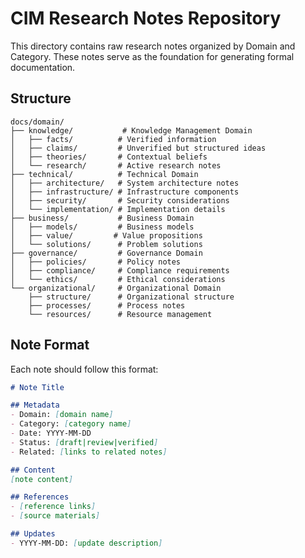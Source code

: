 # CIM Research Notes Repository

This directory contains raw research notes organized by Domain and Category. These notes serve as the foundation for generating formal documentation.

## Structure

```
docs/domain/
├── knowledge/           # Knowledge Management Domain
│   ├── facts/          # Verified information
│   ├── claims/         # Unverified but structured ideas
│   ├── theories/       # Contextual beliefs
│   └── research/       # Active research notes
├── technical/          # Technical Domain
│   ├── architecture/   # System architecture notes
│   ├── infrastructure/ # Infrastructure components
│   ├── security/       # Security considerations
│   └── implementation/ # Implementation details
├── business/           # Business Domain
│   ├── models/         # Business models
│   ├── value/         # Value propositions
│   └── solutions/      # Problem solutions
├── governance/         # Governance Domain
│   ├── policies/       # Policy notes
│   ├── compliance/     # Compliance requirements
│   └── ethics/         # Ethical considerations
└── organizational/     # Organizational Domain
    ├── structure/      # Organizational structure
    ├── processes/      # Process notes
    └── resources/      # Resource management
```

## Note Format

Each note should follow this format:

```markdown
# Note Title

## Metadata
- Domain: [domain name]
- Category: [category name]
- Date: YYYY-MM-DD
- Status: [draft|review|verified]
- Related: [links to related notes]

## Content
[note content]

## References
- [reference links]
- [source materials]

## Updates
- YYYY-MM-DD: [update description]
```

